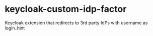 # keycloak-custom-idp-factor
Keycloak extension that redirects to 3rd party IdPs with username as login_hint
